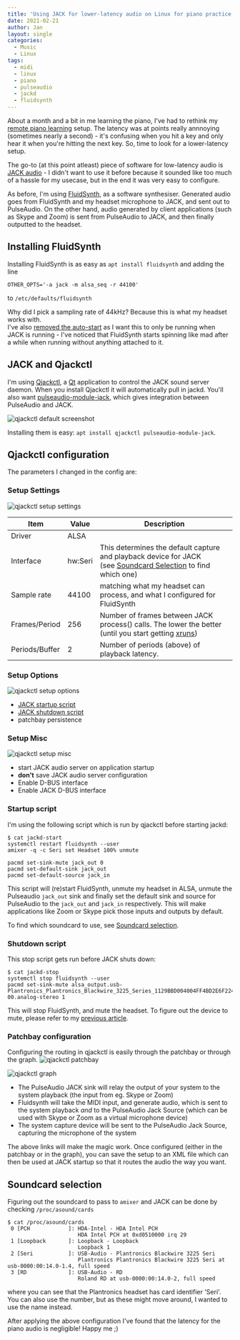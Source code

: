 ```yaml
---
title: 'Using JACK for lower-latency audio on Linux for piano practice'
date: 2021-02-21
author: Jan
layout: single
categories:
  - Music
  - Linux
tags:
  - midi
  - linux
  - piano
  - pulseaudio
  - jackd
  - fluidsynth
---
```


About a month and a bit in me learning the piano, I've had to rethink my 
[remote piano learning](/2021/01/16/midi-pulseaudio-linux/) setup. The latency was at points really annnoying 
(sometimes nearly a second) - it's confusing when you hit a key and only hear it when you're hitting the next key. So, 
time to look for a lower-latency setup.

The go-to (at this point atleast) piece of software for low-latency audio is [JACK audio](https://jackaudio.org/) - I
didn't want to use it before because it sounded like too much of a hassle for my usecase, but in the end it was very easy to configure.

As before, I'm using [FluidSynth](https://www.fluidsynth.org/), as a software synthesiser. Generated audio goes from 
FluidSynth and my headset microphone to JACK, and sent out to PulseAudio. On the other hand, audio generated by client applications
(such as Skype and Zoom) is sent from PulseAudio to JACK, and then finally outputted to the headset.

## Installing FluidSynth

Installing FluidSynth is as easy as ```apt install fluidsynth``` and adding the line  
```
OTHER_OPTS='-a jack -m alsa_seq -r 44100'
```
to ```/etc/defaults/fluidsynth```

Why did I pick a sampling rate of 44kHz? Because this is what my headset works with.  
I've also [removed the auto-start](/2021/01/16/midi-pulseaudio-linux/#installing-fluidsynth) as I want this to only be 
running when JACK is running - I've noticed that FluidSynth starts spinning like mad after a while when running without
anything attached to it.

## JACK and Qjackctl
I'm using [Qjackctl](https://qjackctl.sourceforge.io/), a [Qt](https://www.qt.io/) application to control the JACK sound 
server daemon. When you install Qjackctl it will automatically pull in jackd. You'll also want 
[pulseaudio-module-jack](https://www.freedesktop.org/wiki/Software/PulseAudio/Documentation/User/Modules/#jackconnectivity),
which gives integration between PulseAudio and JACK.

![qjackctl default screenshot](/assets/images/2021/02/qjackctl-screenshot1.png "qjackctl default screenshot")

Installing them is easy: ```apt install qjackctl pulseaudio-module-jack```.

## Qjackctl configuration
The parameters I changed in the config are:
### Setup Settings
![qjackctl setup settings](/assets/images/2021/02/qjackctl-setup-settings.png "qjackctl setup settings")

| Item | Value | Description |
| --- | --- | --- |
| Driver | ALSA | |
| Interface | hw:Seri | This determines the default capture and playback device for JACK<br>(see [Soundcard Selection](#soundcard-selection) to find which one)|
| Sample rate | 44100 | matching what my headset can process, and what I configured for FluidSynth |
| Frames/Period | 256 | Number of frames between JACK process() calls. The lower the better (until you start getting [xruns](https://alsa.opensrc.org/Xruns)) |
| Periods/Buffer | 2 | Number of periods (above) of playback latency. | 

### Setup Options
![qjackctl setup options](/assets/images/2021/02/qjackctl-setup-options.png "qjackctl setup options")
* [JACK startup script](#startup-script)
* [JACK shutdown script](#shutdown-script)
* patchbay persistence

### Setup Misc
![qjackctl setup misc](/assets/images/2021/02/qjackctl-setup-misc.png "qjackctl setup misc")
* start JACK audio server on application startup
* **don't** save JACK audio server configuration 
* Enable D-BUS interface
* Enable JACK D-BUS interface

### Startup script
I'm using the following script which is run by qjackctl before starting jackd:

```shell
$ cat jackd-start
systemctl restart fluidsynth --user
amixer -q -c Seri set Headset 100% unmute

pacmd set-sink-mute jack_out 0
pacmd set-default-sink jack_out
pacmd set-default-source jack_in
```

This script will (re)start FluidSynth, unmute my headset in ALSA, unmute the Pulseaudio ```jack_out``` sink and finally 
set the default sink and source for PulseAudio to the ```jack_out``` and ```jack_in``` respectively. This will make applications like 
Zoom or Skype pick those inputs and outputs by default.

To find which soundcard to use, see [Soundcard selection](#soundcard-selection).

### Shutdown script
This stop script gets run before JACK shuts down:
```shell
$ cat jackd-stop
systemctl stop fluidsynth --user
pacmd set-sink-mute alsa_output.usb-Plantronics_Plantronics_Blackwire_3225_Series_1129BBD004004FF4BD2E6F2248C0D73E-00.analog-stereo 1
```

This will stop FluidSynth, and mute the headset. To figure out the device to mute, please refer to my 
[previous article](/2021/01/16/midi-pulseaudio-linux/#pulseaudio-configuration).

### Patchbay configuration
Configuring the routing in qjackctl is easily through the patchbay or through the graph.
![qjackctl patchbay](/assets/images/2021/02/qjackctl-patchbay.png "qjackctl patchbay")

![qjackctl graph](/assets/images/2021/02/qjackctl-graph.png "qjackctl graph")

* The PulseAudio JACK sink will relay the output of your system to the system playback (the input from eg. Skype or Zoom)
* Fluidsynth will take the MIDI input, and generate audio, which is sent to the system playback _and_ to the 
  PulseAudio Jack Source (which can be used with Skype or Zoom as a virtual microphone device)
* The system capture device will be sent to the PulseAudio Jack Source, capturing the microphone of the system  

The above links will make the magic work. Once configured (either in the patchbay or in the graph), you can save the
setup to an XML file which can then be used at JACK startup so that it routes the audio the way you want.

## Soundcard selection
Figuring out the soundcard to pass to ```amixer``` and JACK can be done by checking ```/proc/asound/cards```
```shell
$ cat /proc/asound/cards
 0 [PCH            ]: HDA-Intel - HDA Intel PCH
                      HDA Intel PCH at 0xd0510000 irq 29
 1 [Loopback       ]: Loopback - Loopback
                      Loopback 1
 2 [Seri           ]: USB-Audio - Plantronics Blackwire 3225 Seri
                      Plantronics Plantronics Blackwire 3225 Seri at usb-0000:00:14.0-1.4, full speed
 3 [RD             ]: USB-Audio - RD
                      Roland RD at usb-0000:00:14.0-2, full speed
```
where you can see that the Plantronics headset has card identifier 'Seri'. You can also use the number, but as these
might move around, I wanted to use the name instead.

After applying the above configuration I've found that the latency for the piano audio is negligible! Happy me ;)